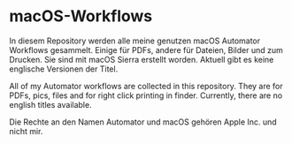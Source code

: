 # macOS-Workflows
In diesem Repository werden alle meine genutzen macOS Automator Workflows gesammelt. Einige für PDFs, andere für Dateien, Bilder und zum Drucken. Sie sind mit macOS Sierra erstellt worden. Aktuell gibt es keine englische Versionen der Titel.

All of my Automator workflows are collected in this repository. They are for PDFs, pics, files and for right click printing in finder. Currently, there are no english titles available.

Die Rechte an den Namen Automator und macOS gehören Apple Inc. und nicht mir. 

